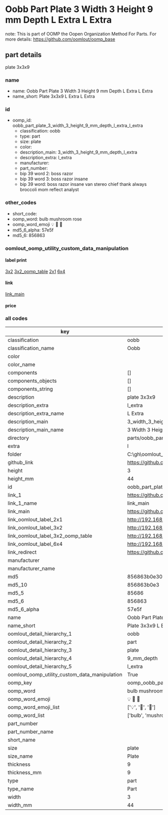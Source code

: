 # Oobb Part Plate 3 Width 3 Height 9 mm Depth L Extra L Extra  

note: This is part of OOMP the Oopen Organization Method For Parts. For more details: https://github.com/oomlout/oomp_base

##  part details
  



plate 3x3x9



### name
* name: Oobb Part Plate 3 Width 3 Height 9 mm Depth L Extra L Extra
* name_short: Plate 3x3x9 L Extra L Extra
### id
* oomp_id: oobb_part_plate_3_width_3_height_9_mm_depth_l_extra_l_extra
  * classification: oobb
  * type: part
  * size: plate
  * color: 
  * description_main: 3_width_3_height_9_mm_depth_l_extra
  * description_extra: l_extra
  * manufacturer: 
  * part_number: 
  * bip 39 word 2: boss razor
  * bip 39 word 3: boss razor insane
  * bip 39 word: boss razor insane van stereo chief thank always broccoli mom reflect analyst

### other_codes
* short_code: 
* oomp_word: bulb mushroom rose
* oomp_word_emoji :bulb: :mushroom: :rose:
* md5_6_alpha: 57e5f
* md5_6: 856863






### oomlout_oomp_utility_custom_data_manipulation
#### label print
[3x2](http://192.168.1.245:1112/?label=oomp%2057e5f)
[3x2_oomp_table](http://192.168.1.108:1112/?label=oomp%2057e5f)
[2x1](http://192.168.1.242:1112/?label=oomp%2057e5f)
[6x4](http://192.168.1.55:1112/?label=oomp%2057e5f)    

#### link

[link_main](https://github.com/oomlout/oomlout_oobb_version_4_generated_parts/tree/main/navigation_oomp/oobb/part/plate/3_width_3_height_9_mm_depth_l_extra/l_extra/part)                              

#### price







### all codes 
| key | value |  
| --- | --- |  
| classification | oobb |  
| classification_name | Oobb |  
| color |  |  
| color_name |  |  
| components | [] |  
| components_objects | [] |  
| components_string | [] |  
| description | plate 3x3x9 |  
| description_extra | l_extra |  
| description_extra_name | L Extra |  
| description_main | 3_width_3_height_9_mm_depth_l_extra |  
| description_main_name | 3 Width 3 Height 9 mm Depth L Extra |  
| directory | parts/oobb_part_plate_3_width_3_height_9_mm_depth_l_extra_l_extra |  
| extra | l |  
| folder | C:\gh\oomlout_oobb_version_4_generated_parts\parts\oobb_part_plate_3_width_3_height_9_mm_depth_l_extra_l_extra |  
| github_link | https://github.com/oomlout/oomlout_oomp_part_src/tree/main/parts/oobb_part_plate_3_width_3_height_9_mm_depth_l_extra_l_extra |  
| height | 3 |  
| height_mm | 44 |  
| id | oobb_part_plate_3_width_3_height_9_mm_depth_l_extra_l_extra |  
| link_1 | https://github.com/oomlout/oomlout_oobb_version_4_generated_parts/tree/main/navigation_oomp/oobb/part/plate/3_width_3_height_9_mm_depth_l_extra/l_extra/part |  
| link_1_name | link_main |  
| link_main | https://github.com/oomlout/oomlout_oobb_version_4_generated_parts/tree/main/navigation_oomp/oobb/part/plate/3_width_3_height_9_mm_depth_l_extra/l_extra/part |  
| link_oomlout_label_2x1 | http://192.168.1.242:1112/?label=oomp%2057e5f |  
| link_oomlout_label_3x2 | http://192.168.1.245:1112/?label=oomp%2057e5f |  
| link_oomlout_label_3x2_oomp_table | http://192.168.1.108:1112/?label=oomp%2057e5f |  
| link_oomlout_label_6x4 | http://192.168.1.55:1112/?label=oomp%2057e5f |  
| link_redirect | https://github.com/oomlout/oomlout_oobb_version_4_generated_parts/tree/main/parts/_plate_03_03_09_ex_l |  
| manufacturer |  |  
| manufacturer_name |  |  
| md5 | 856863b0e3079bf89f6acf12e9eca8d1 |  
| md5_10 | 856863b0e3 |  
| md5_5 | 85686 |  
| md5_6 | 856863 |  
| md5_6_alpha | 57e5f |  
| name | Oobb Part Plate 3 Width 3 Height 9 mm Depth L Extra L Extra |  
| name_short | Plate 3x3x9 L Extra L Extra |  
| oomlout_detail_hierarchy_1 | oobb |  
| oomlout_detail_hierarchy_2 | part |  
| oomlout_detail_hierarchy_3 | plate |  
| oomlout_detail_hierarchy_4 | 9_mm_depth |  
| oomlout_detail_hierarchy_5 | l_extra |  
| oomlout_oomp_utility_custom_data_manipulation | True |  
| oomp_key | oomp_oobb_part_plate_3_width_3_height_9_mm_depth_l_extra_l_extra |  
| oomp_word | bulb mushroom rose |  
| oomp_word_emoji | :bulb: :mushroom: :rose: |  
| oomp_word_emoji_list | [':bulb:', ':mushroom:', ':rose:'] |  
| oomp_word_list | ['bulb', 'mushroom', 'rose'] |  
| part_number |  |  
| part_number_name |  |  
| short_name |  |  
| size | plate |  
| size_name | Plate |  
| thickness | 9 |  
| thickness_mm | 9 |  
| type | part |  
| type_name | Part |  
| width | 3 |  
| width_mm | 44 |  
